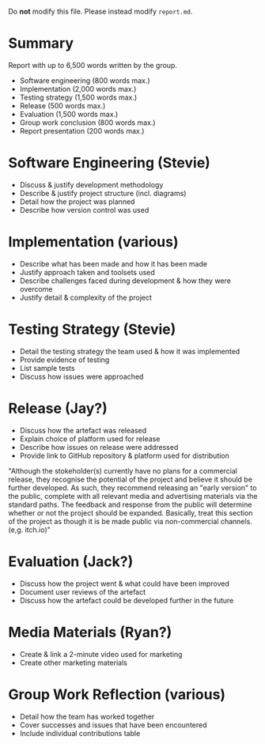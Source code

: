Do **not** modify this file. Please instead modify `report.md`.

# Summary
Report with up to 6,500 words written by the group.
- Software engineering (800 words max.)
- Implementation (2,000 words max.)
- Testing strategy (1,500 words max.)
- Release (500 words max.)
- Evaluation (1,500 words max.)
- Group work conclusion (800 words max.)
- Report presentation (200 words max.)

# Software Engineering (Stevie)
- Discuss & justify development methodology
- Describe & justify project structure (incl. diagrams)
- Detail how the project was planned
- Describe how version control was used

# Implementation (various)
- Describe what has been made and how it has been made
- Justify approach taken and toolsets used
- Describe challenges faced during development & how they were overcome
- Justify detail & complexity of the project

# Testing Strategy (Stevie)
- Detail the testing strategy the team used & how it was implemented
- Provide evidence of testing
- List sample tests
- Discuss how issues were approached

# Release (Jay?)
- Discuss how the artefact was released
- Explain choice of platform used for release
- Describe how issues on release were addressed
- Provide link to GitHub repository & platform used for distribution

"Although the stokeholder(s) currently have no plans for a commercial release, they recognise the potential of the project and believe it should be further developed.
As such, they recommend releasing an "early version" to the public, complete with all relevant media and advertising materials via the standard paths.
The feedback and response from the public will determine whether or not the project should be expanded.
Basically, treat this section of the project as though it is be made public via non-commercial channels. (e,g. itch.io)"

# Evaluation (Jack?)
- Discuss how the project went & what could have been improved
- Document user reviews of the artefact
- Discuss how the artefact could be developed further in the future

# Media Materials (Ryan?)
- Create & link a 2-minute video used for marketing
- Create other marketing materials

# Group Work Reflection (various)
- Detail how the team has worked together
- Cover successes and issues that have been encountered
- Include individual contributions table